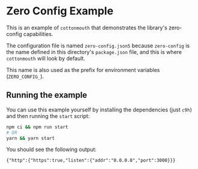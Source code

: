 # Zero Config Example

This is an example of `cottonmouth` that demonstrates the library's zero-config capabilities.

The configuration file is named `zero-config.json5` because `zero-config` is the name defined in this directory's `package.json` file, and this is where `cottonmouth` will look by default.

This name is also used as the prefix for environment variables (`ZERO_CONFIG_`).

## Running the example

You can use this example yourself by installing the dependencies (just `c9h`) and then running the `start` script:

```bash
npm ci && npm run start
# OR
yarn && yarn start
```

You should see the following output:

```
{"http":{"https":true,"listen":{"addr":"0.0.0.0","port":3000}}}
```
